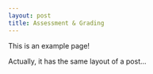 ```yaml
---
layout: post
title: Assessment & Grading
---
```


This is an example page!

Actually, it has the same layout of a post...